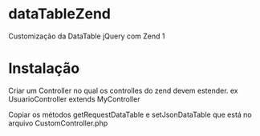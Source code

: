 # dataTableZend
Customização da DataTable jQuery com Zend 1

# Instalação
Criar um Controller no qual os controlles do zend devem estender. ex
UsuarioController extends MyController

Copiar os métodos 
getRequestDataTable e setJsonDataTable que está no arquivo CustomController.php
